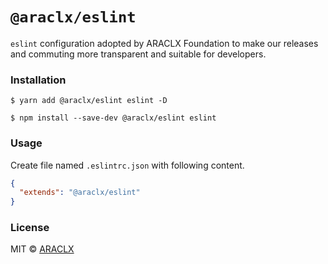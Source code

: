 # `@araclx/eslint`

`eslint` configuration adopted by ARACLX Foundation to make our releases and commuting more transparent and suitable for developers.

### Installation

```
$ yarn add @araclx/eslint eslint -D
```

```
$ npm install --save-dev @araclx/eslint eslint
```

### Usage

Create file named `.eslintrc.json` with following content.

```json
{
  "extends": "@araclx/eslint"
}
```

### License

MIT © [ARACLX](https://github.com/araclx)

